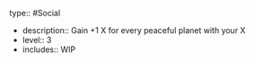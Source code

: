 type:: #Social

- description:: Gain +1 X for every peaceful planet with your X
- level:: 3
- includes:: WIP